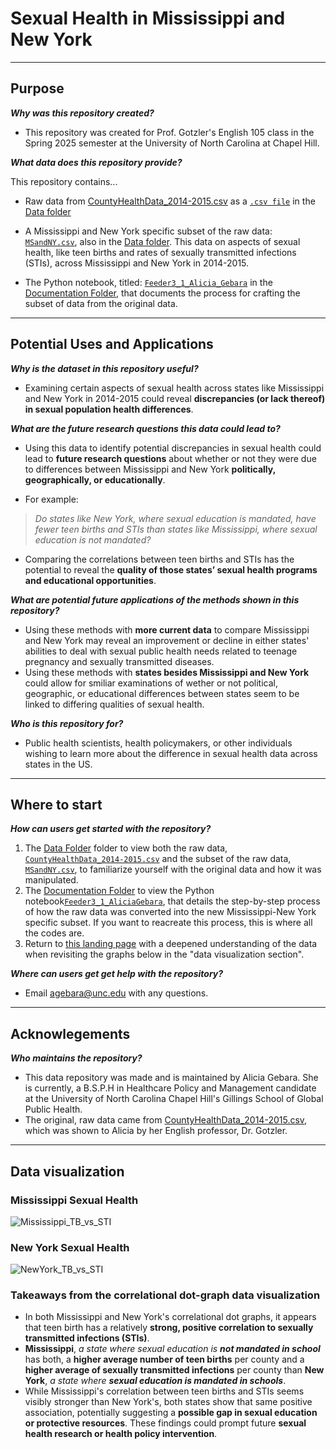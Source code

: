 # Sexual Health in Mississippi and New York

---
## **Purpose**

***Why was this repository created?***

- This repository was created for Prof. Gotzler's English 105 class in the Spring 2025 semester at the University of North Carolina at Chapel Hill.

***What data does this repository provide?***

This repository contains...

- Raw data from [CountyHealthData_2014-2015.csv](https://github.com/tarheel105/105-Unit-3/blob/main/data/CountyHealthData_2014-2015.csv) as a [`.csv file`](https://github.com/AliciaGebara/Sexual_Health_In_MS_and_NY/blob/main/Data/CountyHealthData_2014-2015.csv) in the [Data folder](https://github.com/AliciaGebara/Sexual_Health_In_MS_and_NY/tree/main/Data) 

- A Mississippi and New York specific subset of the raw data: [`MSandNY.csv`](https://github.com/AliciaGebara/Sexual_Health_In_MS_and_NY/blob/main/Data/MSandNY.csv), also in the [Data folder](https://github.com/AliciaGebara/Sexual_Health_In_MS_and_NY/tree/main/Data). This data on aspects of sexual health, like teen births and rates of sexually transmitted infections (STIs), across Mississippi and New York in 2014-2015.

- The Python notebook, titled: [`Feeder3_1_Alicia_Gebara`](https://github.com/AliciaGebara/Sexual_Health_In_MS_and_NY/blob/main/Documentation/Feeder3_1_Alicia_Gebara.ipynb) in the [Documentation Folder](https://github.com/AliciaGebara/Sexual_Health_In_MS_and_NY/tree/main/Documentation), that documents the process for crafting the subset of data from the original data.
  
---
## **Potential Uses and Applications** 

***Why is the dataset in this repository useful?***

- Examining certain aspects of sexual health across states like Mississippi and New York in 2014-2015 could reveal **discrepancies (or lack thereof) in sexual population health differences**. 


***What are the future research questions this data could lead to?*** 

- Using this data to identify potential discrepancies in sexual health could lead to **future research questions** about whether or not they were due to differences between Mississippi and New York **politically, geographically, or educationally**. 

- For example: 

> *Do states like New York, where sexual education is mandated, have fewer teen births and STIs than states like Mississippi, where sexual education is not mandated?*

- Comparing the correlations between teen births and STIs has the potential to reveal the **quality of those states’ sexual health programs and educational opportunities**.


***What are potential future applications of the methods shown in this repository?***

- Using these methods with **more current data** to compare Mississippi and New York may reveal an improvement or decline in either states' abilities to deal with sexual public health needs related to teenage pregnancy and sexually transmitted diseases.
- Using these methods with **states besides Mississippi and New York** could allow for smiliar examinations of wether or not political, geographic, or educational differences between states seem to be linked to differing qualities of sexual health.


***Who is this repository for?***
- Public health scientists, health policymakers, or other individuals wishing to learn more about the difference in sexual health data across states in the US.  

--- 
## **Where to start** 

***How can users get started with the repository?***
1. The [Data Folder](https://github.com/AliciaGebara/Sexual_Health_In_MS_and_NY/tree/main/Data) folder to view both the raw data, [`CountyHealthData_2014-2015.csv`](https://github.com/AliciaGebara/Sexual_Health_In_MS_and_NY/blob/main/Data/CountyHealthData_2014-2015.csv) and the subset of the raw data, [`MSandNY.csv`](https://github.com/AliciaGebara/Sexual_Health_In_MS_and_NY/blob/main/Data/MSandNY.csv), to familiarize yourself with the original data and how it was manipulated. 
2. The [Documentation Folder](https://github.com/AliciaGebara/Sexual_Health_In_MS_and_NY/tree/main/Documentation) to view the Python notebook[`Feeder3_1_AliciaGebara`](https://github.com/AliciaGebara/Sexual_Health_In_MS_and_NY/blob/main/Documentation/Feeder3_1_Alicia_Gebara.ipynb), that details the step-by-step process of how the raw data was converted into the new Mississippi-New York specific subset. If you want to reacreate this process, this is where all the codes are. 
3. Return to [this landing page](https://github.com/AliciaGebara/Sexual_Health_In_MS_and_NY/blob/main/Landing%20Page%20README.md) with a deepened understanding of the data when revisiting the graphs below in the "data visualization section". 

***Where can users get get help with the repository?***
- Email agebara@unc.edu with any questions. 

---
## **Acknowlegements**

***Who maintains the repository?*** 
- This data repository was made and is maintained by Alicia Gebara. She is currently, a B.S.P.H in Healthcare Policy and Management candidate at the University of North Carolina Chapel Hill's Gillings School of Global Public Health.  
- The original, raw data came from [CountyHealthData_2014-2015.csv](https://github.com/tarheel105/105-Unit-3/blob/main/data/CountyHealthData_2014-2015.csv), which was shown to Alicia by her English professor, Dr. Gotzler. 

---
## **Data visualization** 

### **Mississippi Sexual Health**

![Mississippi_TB_vs_STI](https://github.com/user-attachments/assets/ca4c67b4-1c21-471d-a489-bd2de15cc980)

### **New York Sexual Health**

![NewYork_TB_vs_STI](https://github.com/user-attachments/assets/2e56468b-8fc8-4f89-92ac-69a83c35a230)


### **Takeaways from the correlational dot-graph data visualization**
- In both Mississippi and New York's correlational dot graphs, it appears that teen birth has a relatively **strong, positive correlation to sexually transmitted infections (STIs)**. 
- **Mississippi**, *a state where sexual education is **not mandated in school*** has both, a **higher average number of teen births** per county and a **higher average of sexually transmitted infections** per county than **New York**, *a state where **sexual education is mandated in schools***. 
- While Mississippi's correlation between teen births and STIs seems visibly stronger than New York's, both states show that same positive association, potentially suggesting a **possible gap in sexual education or protective resources**. These findings could prompt future **sexual health research or health policy intervention**. 
